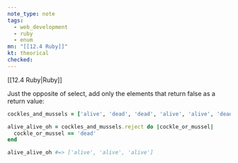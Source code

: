 ```yaml
---
note_type: note
tags:
  - web_development
  - ruby
  - enum
mn: "[[12.4 Ruby]]"
kt: theorical
checked: 
---
```

[[12.4 Ruby|Ruby]]

Just the opposite of select, add only the elements that return false as a return value:

```ruby
cockles_and_mussels = ['alive', 'dead', 'dead', 'alive', 'alive', 'dead']

alive_alive_oh = cockles_and_mussels.reject do |cockle_or_mussel|
  cockle_or_mussel == 'dead'
end

alive_alive_oh #=> ['alive', 'alive', 'alive']
```

